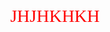 <div style="color:red; font-family:Georgia; text-align:center; font-size:2em; width: 100%">JHJHKHKH</div>